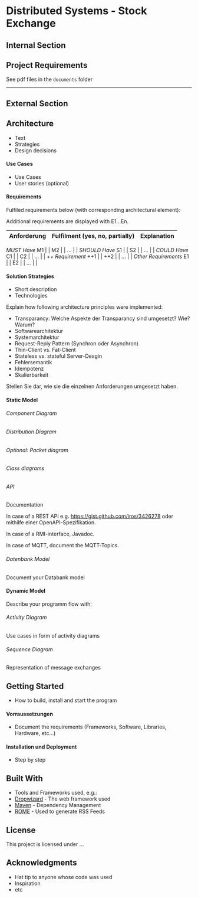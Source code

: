 # Distributed Systems - Stock Exchange

## Internal Section
## Project Requirements

See pdf files in the `documents` folder
 
---

## External Section

## Architecture

- Text
- Strategies
- Design decisions

#### Use Cases

- Use Cases
- User stories (optional)

#### Requirements

Fulfiled requirements below (with corresponding architectural element):

Additional requirements are displayed with E1...En.

Anforderung | Fulfilment (yes, no, partially) | Explanation
-------- | -------- | --------
*MUST Have*
M1   |    |
M2   |    |
...   |    |
*SHOULD Have*
S1   |    |
S2   |    |
...   |    |
*COULD Have*
C1   |    |
C2   |    |
...   |    |
*++ Requirement*
++1   |    |
++2   |    |
...   |    |
*Other Requirements*
E1   |    |
E2   |    |
...   |    |


#### Solution Strategies

- Short description
- Technologies

Explain how following architecture principles were implemented:
- Transparancy: Welche Aspekte der Transparancy sind umgesetzt? Wie? Warum?
- Softwarearchitektur
- Systemarchitektur
- Request-Reply Pattern (Synchron oder Asynchron)
- Thin-Client vs. Fat-Client
- Stateless vs. stateful Server-Desgin
- Fehlersemantik
- Idempotenz
- Skalierbarkeit

Stellen Sie dar, wie sie die einzelnen Anforderungen umgesetzt haben.

#### Static Model

###### Component Diagram

###### Distribution Diagram

###### Optional: Packet diagram

###### Class diagrams

###### API

Documentation

In case of a REST API e.g. https://gist.github.com/iros/3426278 oder mithilfe einer OpenAPI-Spezifikation.

In case of a RMI-interface, Javadoc.

In case of MQTT, document the MQTT-Topics.

###### Datenbank Model

Document your Databank model

#### Dynamic Model

Describe your programm flow with:

###### Activity Diagram

Use cases in form of activity diagrams

###### Sequence Diagram

Representation of message exchanges

## Getting Started

- How to build, install and start the program

#### Vorraussetzungen

- Document the requirements (Frameworks, Software, Libraries, Hardware, etc...)

#### Installation und Deployment

- Step by step

## Built With

- Tools and Frameworks used, e.g.: 
- [Dropwizard](http://www.dropwizard.io/1.0.2/docs/) - The web framework used
- [Maven](https://maven.apache.org/) - Dependency Management
- [ROME](https://rometools.github.io/rome/) - Used to generate RSS Feeds

## License

This project is licensed under ...

## Acknowledgments

- Hat tip to anyone whose code was used
- Inspiration
- etc
